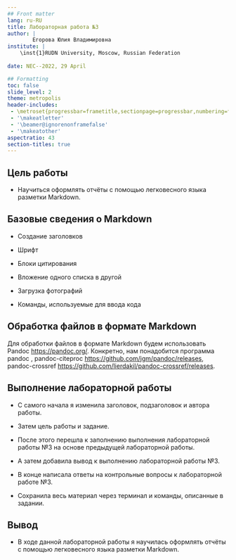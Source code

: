 ```yaml
---
## Front matter
lang: ru-RU
title: Лабораторная работа №3
author: |
		Егорова Юлия Владимировна	
institute: |
	\inst{1}RUDN University, Moscow, Russian Federation
	
date: NEC--2022, 29 April 

## Formatting
toc: false
slide_level: 2
theme: metropolis
header-includes: 
 - \metroset{progressbar=frametitle,sectionpage=progressbar,numbering=fraction}
 - '\makeatletter'
 - '\beamer@ignorenonframefalse'
 - '\makeatother'
aspectratio: 43
section-titles: true
---
```


## Цель работы
- Научиться оформлять отчёты с помощью легковесного языка разметки Markdown.

## Базовые сведения о Markdown
- Создание заголовков

- Шрифт 

- Блоки цитирования 

- Вложение одного списка в другой 

- Загрузка фотографий

- Команды, используемые для ввода кода

## Обработка файлов в формате Markdown
Для обработки файлов в формате Markdown будем использовать Pandoc https://pandoc.org/. Конкретно, нам понадобится программа pandoc , pandoc-citeproc https://github.com/jgm/pandoc/releases, pandoc-crossref https://github.com/lierdakil/pandoc-crossref/releases.

## Выполнение лабораторной работы
- С самого начала я изменила заголовок, подзаголовок и автора работы.

- Затем цель работы и задание.

- После этого перешла к заполнению выполнения лабораторной работы №3 на основе предыдущей лабораторной работы.

- А затем добавила вывод к выполнению лабораторной работы №3.

- В конце написала ответы на контрольные вопросы к лабораторной работе №3.

- Сохранила весь материал через терминал и команды, описанные в задании.

## Вывод
- В ходе данной лабораторной работы я научилась оформлять отчёты с помощью легковесного языка разметки Markdown.






